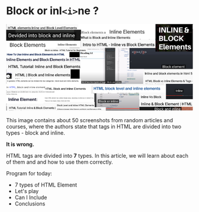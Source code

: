 # Block or inl`<i>`ne ?

<p align="center">
  <img src="./img/lie.jpg" alt="Ryan dahl" />
</p>

This image contains about 50 screenshots from random articles and courses, where the authors state that tags in HTML are divided into two types - block and inline.

**It is wrong.**

HTML tags are divided into **7** types. In this article, we will learn about each of them and and how to use them correctly.

Program for today:
- 7 types of HTML Element
- Let's play
- Can I Include
- Conclusions
